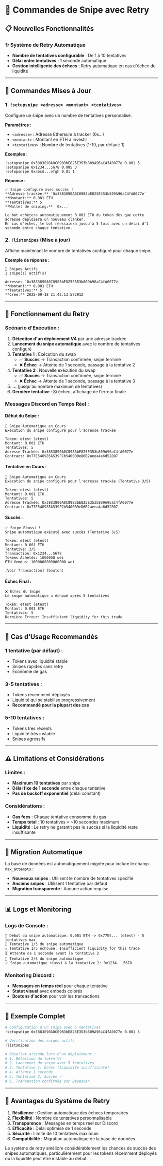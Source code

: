 # 🎯 Commandes de Snipe avec Retry

## 📋 **Nouvelles Fonctionnalités**

### ✨ **Système de Retry Automatique**
- **Nombre de tentatives configurable** : De 1 à 10 tentatives
- **Délai entre tentatives** : 1 seconde automatique
- **Gestion intelligente des échecs** : Retry automatique en cas d'échec de liquidité

---

## 🚀 **Commandes Mises à Jour**

### 1. **`!setupsnipe <adresse> <montant> <tentatives>`**
Configure un snipe avec un nombre de tentatives personnalisé.

**Paramètres :**
- `<adresse>` : Adresse Ethereum à tracker (0x...)
- `<montant>` : Montant en ETH à investir
- `<tentatives>` : Nombre de tentatives (1-10, par défaut: 1)

**Exemples :**
```
!setupsnipe 0x3883890A0C0983bE825E353b809A96aC4fA0077e 0.001 5
!setupsnipe 0x1234...5678 0.005 3
!setupsnipe 0xabcd...efgh 0.01 1
```

**Réponse :**
```
✅ Snipe configuré avec succès !
**Adresse trackée:** `0x3883890A0C0983bE825E353b809A96aC4fA0077e`
**Montant:** 0.001 ETH
**Tentatives:** 5
**Wallet de sniping:** `0x...`

Le bot achètera automatiquement 0.001 ETH du token dès que cette adresse déploiera un nouveau clanker.
En cas d'échec, le bot réessaiera jusqu'à 5 fois avec un délai d'1 seconde entre chaque tentative.
```

### 2. **`!listsnipes`** (Mise à jour)
Affiche maintenant le nombre de tentatives configuré pour chaque snipe.

**Exemple de réponse :**
```
🎯 Snipes Actifs
1 snipe(s) actif(s)

Adresse: `0x3883890A0C0983bE825E353b809A96aC4fA0077e`
**Montant:** 0.001 ETH
**Tentatives:** 5
**Créé:** 2025-09-18 21:42:13.572912
```

---

## 🔄 **Fonctionnement du Retry**

### **Scénario d'Exécution :**

1. **Détection d'un déploiement V4** par une adresse trackée
2. **Lancement du snipe automatique** avec le nombre de tentatives configuré
3. **Tentative 1** : Exécution du swap
   - ✅ **Succès** → Transaction confirmée, snipe terminé
   - ❌ **Échec** → Attente de 1 seconde, passage à la tentative 2
4. **Tentative 2** : Nouvelle exécution du swap
   - ✅ **Succès** → Transaction confirmée, snipe terminé
   - ❌ **Échec** → Attente de 1 seconde, passage à la tentative 3
5. **...** (jusqu'au nombre maximum de tentatives)
6. **Dernière tentative** : Si échec, affichage de l'erreur finale

### **Messages Discord en Temps Réel :**

#### **Début du Snipe :**
```
🎯 Snipe Automatique en Cours
Exécution du snipe configuré pour l'adresse trackée

Token: etest (etest)
Montant: 0.001 ETH
Tentatives: 5
Adresse Trackée: 0x3883890A0C0983bE825E353b809A96aC4fA0077e
Contract: 0x77E548985A539FCb5400B9eD6B2aeea4a6d52B07
```

#### **Tentative en Cours :**
```
🎯 Snipe Automatique en Cours
Exécution du snipe configuré pour l'adresse trackée (Tentative 3/5)

Token: etest (etest)
Montant: 0.001 ETH
Tentatives: 5
Adresse Trackée: 0x3883890A0C0983bE825E353b809A96aC4fA0077e
Contract: 0x77E548985A539FCb5400B9eD6B2aeea4a6d52B07
```

#### **Succès :**
```
✅ Snipe Réussi !
Snipe automatique exécuté avec succès (Tentative 3/5)

Token: etest (etest)
Montant: 0.001 ETH
Tentative: 3/5
Transaction: 0x1234...5678
Tokens Achetés: 1000000 wei
ETH Vendus: 1000000000000000 wei

[Voir Transaction] (bouton)
```

#### **Échec Final :**
```
❌ Échec du Snipe
Le snipe automatique a échoué après 5 tentatives

Token: etest (etest)
Montant: 0.001 ETH
Tentatives: 5
Dernière Erreur: Insufficient liquidity for this trade
```

---

## 🎯 **Cas d'Usage Recommandés**

### **1 tentative (par défaut) :**
- Tokens avec liquidité stable
- Snipes rapides sans retry
- Économie de gas

### **3-5 tentatives :**
- Tokens récemment déployés
- Liquidité qui se stabilise progressivement
- **Recommandé pour la plupart des cas**

### **5-10 tentatives :**
- Tokens très récents
- Liquidité très instable
- Snipes agressifs

---

## ⚠️ **Limitations et Considérations**

### **Limites :**
- **Maximum 10 tentatives** par snipe
- **Délai fixe de 1 seconde** entre chaque tentative
- **Pas de backoff exponentiel** (délai constant)

### **Considérations :**
- **Gas fees** : Chaque tentative consomme du gas
- **Temps total** : 10 tentatives = ~10 secondes maximum
- **Liquidité** : Le retry ne garantit pas le succès si la liquidité reste insuffisante

---

## 🔧 **Migration Automatique**

La base de données est automatiquement migrée pour inclure le champ `max_attempts` :
- **Nouveaux snipes** : Utilisent le nombre de tentatives spécifié
- **Anciens snipes** : Utilisent 1 tentative par défaut
- **Migration transparente** : Aucune action requise

---

## 📊 **Logs et Monitoring**

### **Logs de Console :**
```
🎯 Début du snipe automatique: 0.001 ETH -> 0x77E5... (etest) - 5 tentatives max
🔄 Tentative 1/5 du snipe automatique
⚠️ Tentative 1/5 échouée: Insufficient liquidity for this trade
⏳ Attente de 1 seconde avant la tentative 2
🔄 Tentative 2/5 du snipe automatique
✅ Snipe automatique réussi à la tentative 2: 0x1234...5678
```

### **Monitoring Discord :**
- **Messages en temps réel** pour chaque tentative
- **Statut visuel** avec embeds colorés
- **Boutons d'action** pour voir les transactions

---

## 🚀 **Exemple Complet**

```bash
# Configuration d'un snipe avec 5 tentatives
!setupsnipe 0x3883890A0C0983bE825E353b809A96aC4fA0077e 0.001 5

# Vérification des snipes actifs
!listsnipes

# Résultat attendu lors d'un déploiement :
# 1. Détection du token V4
# 2. Lancement du snipe avec 5 tentatives
# 3. Tentative 1: Échec (liquidité insuffisante)
# 4. Attente 1 seconde
# 5. Tentative 2: Succès ✅
# 6. Transaction confirmée sur Basescan
```

---

## 🎉 **Avantages du Système de Retry**

1. **Résilience** : Gestion automatique des échecs temporaires
2. **Flexibilité** : Nombre de tentatives personnalisable
3. **Transparence** : Messages en temps réel sur Discord
4. **Efficacité** : Délai optimisé de 1 seconde
5. **Sécurité** : Limite de 10 tentatives maximum
6. **Compatibilité** : Migration automatique de la base de données

Le système de retry améliore considérablement les chances de succès des snipes automatiques, particulièrement pour les tokens récemment déployés où la liquidité peut être instable au début.
